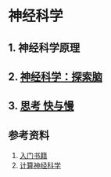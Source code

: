 # 神经科学

## 1. 神经科学原理

## 2. [神经科学：探索脑](神经科学-探索脑.md)

## 3. [思考 快与慢](思考,快与慢.md)

## 参考资料

1. [入门书籍](https://zhuanlan.zhihu.com/p/271676465)
2. [计算神经科学](https://zhuanlan.zhihu.com/p/275642796)
